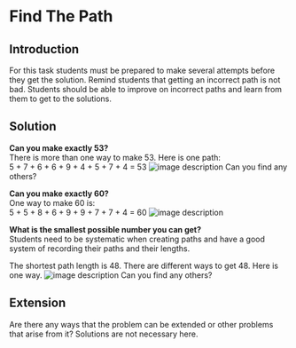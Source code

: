# Find The Path

## Introduction

For this task students must be prepared to make several attempts before they get the solution. Remind students that getting an incorrect path is not bad. Students should be able to improve on incorrect paths and learn from them to get to the solutions.

## Solution

**Can you make exactly 53?**  
There is more than one way to make 53.
Here is one path:  
5 + 7 + 6 + 6 + 9 + 4 + 5 + 7 + 4 = 53
![image description](https://github.com/supportingami/sami-maths-club/blob/master/maths-club-pack/images/find-the-path-2.png?raw=true)
Can you find any others?

**Can you make exactly 60?**  
One way to make 60 is:  
5 + 5 + 8 + 6 + 9 + 9 + 7 + 7 + 4 = 60
![image description](https://github.com/supportingami/sami-maths-club/blob/master/maths-club-pack/images/find-the-path-3.png?raw=true)

**What is the smallest possible number you can get?**  
Students need to be systematic when creating paths and have a good system of recording their paths and their lengths.

The shortest path length is 48.
There are different ways to get 48.
Here is one way.
![image description](https://github.com/supportingami/sami-maths-club/blob/master/maths-club-pack/images/find-the-path-4.png?raw=true)
Can you find any others?

## Extension

Are there any ways that the problem can be extended or other problems that arise from it? Solutions are not necessary here.
